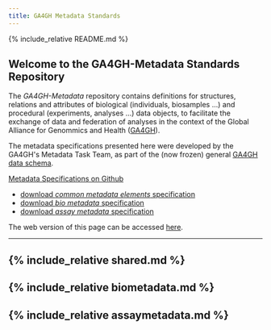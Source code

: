```yaml
---
title: GA4GH Metadata Standards
---
```


{% include_relative README.md %}



## Welcome to the GA4GH-Metadata Standards Repository

The *GA4GH-Metadata* repository contains definitions for structures, relations and attributes of biological (individuals, biosamples ...) and procedural (experiments, analyses ...) data objects, to facilitate the exchange of data and federation of analyses in the context of the Global Alliance for Genommics and Health ([GA4GH](http://ga4gh.org)).

The metadata specifications presented here were developed by the GA4GH's Metadata Task Team, as part of the (now frozen) general [GA4GH data schema](https://github.com/ga4gh/ga4gh-schemas/).

[Metadata Specifications on Github](https://github.com/ga4gh-metadata/ga4gh-metadata/)
* [download *common metadata elements* specification](https://raw.githubusercontent.com/ga4gh-metadata/ga4gh-metadata/master/schemas/shared.proto)
* [download *bio metadata* specification](https://raw.githubusercontent.com/ga4gh-metadata/ga4gh-metadata/master/schemas/biometadata.proto)
* [download *assay metadata* specification](https://raw.githubusercontent.com/ga4gh-metadata/ga4gh-metadata/master/schemas/assaymetadata.proto)

The web version of this page can be accessed [here](http://meta.ga4ghdata.org).


---
{% include_relative shared.md %}
---
{% include_relative biometadata.md %}
---
{% include_relative assaymetadata.md %}
---


<!--
[Bio-Metadata (full path)](https://github.com/ga4gh-metadata/ga4gh-metadata/blob/master/schema/bio_metadata.proto)
-->
